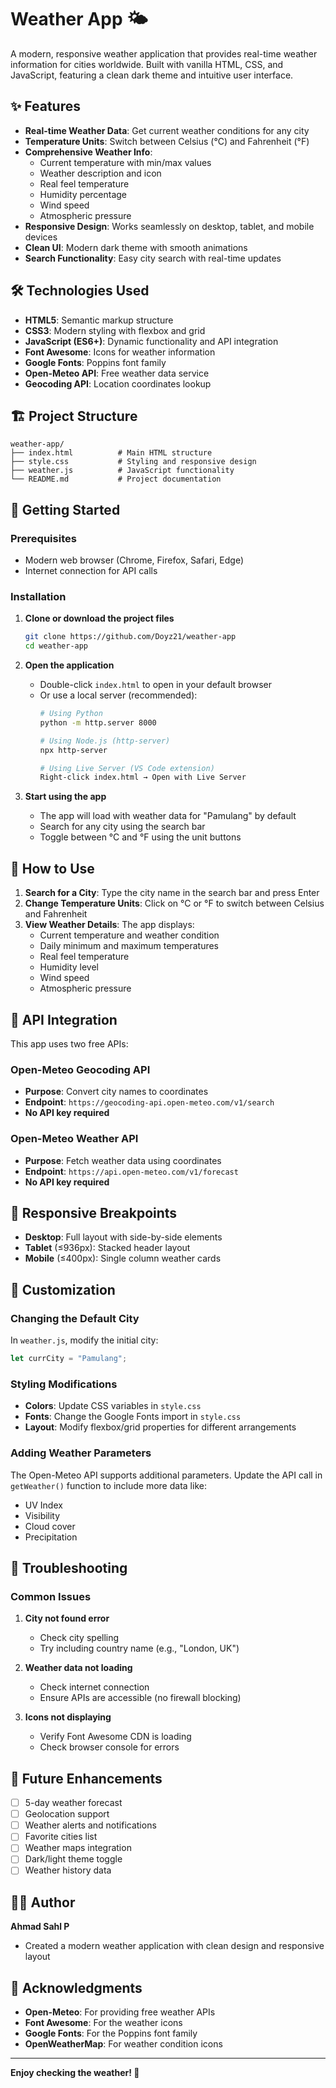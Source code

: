 # Weather App 🌤️

A modern, responsive weather application that provides real-time weather information for cities worldwide. Built with vanilla HTML, CSS, and JavaScript, featuring a clean dark theme and intuitive user interface.

## ✨ Features

- **Real-time Weather Data**: Get current weather conditions for any city
- **Temperature Units**: Switch between Celsius (°C) and Fahrenheit (°F)
- **Comprehensive Weather Info**: 
  - Current temperature with min/max values
  - Weather description and icon
  - Real feel temperature
  - Humidity percentage
  - Wind speed
  - Atmospheric pressure
- **Responsive Design**: Works seamlessly on desktop, tablet, and mobile devices
- **Clean UI**: Modern dark theme with smooth animations
- **Search Functionality**: Easy city search with real-time updates

## 🛠️ Technologies Used

- **HTML5**: Semantic markup structure
- **CSS3**: Modern styling with flexbox and grid
- **JavaScript (ES6+)**: Dynamic functionality and API integration
- **Font Awesome**: Icons for weather information
- **Google Fonts**: Poppins font family
- **Open-Meteo API**: Free weather data service
- **Geocoding API**: Location coordinates lookup

## 🏗️ Project Structure

```
weather-app/
├── index.html          # Main HTML structure
├── style.css           # Styling and responsive design
├── weather.js          # JavaScript functionality
└── README.md           # Project documentation
```

## 🚀 Getting Started

### Prerequisites

- Modern web browser (Chrome, Firefox, Safari, Edge)
- Internet connection for API calls

### Installation

1. **Clone or download the project files**
   ```bash
   git clone https://github.com/Doyz21/weather-app
   cd weather-app
   ```

2. **Open the application**
   - Double-click `index.html` to open in your default browser
   - Or use a local server (recommended):
     ```bash
     # Using Python
     python -m http.server 8000
     
     # Using Node.js (http-server)
     npx http-server
     
     # Using Live Server (VS Code extension)
     Right-click index.html → Open with Live Server
     ```

3. **Start using the app**
   - The app will load with weather data for "Pamulang" by default
   - Search for any city using the search bar
   - Toggle between °C and °F using the unit buttons

## 🎯 How to Use

1. **Search for a City**: Type the city name in the search bar and press Enter
2. **Change Temperature Units**: Click on °C or °F to switch between Celsius and Fahrenheit
3. **View Weather Details**: The app displays:
   - Current temperature and weather condition
   - Daily minimum and maximum temperatures
   - Real feel temperature
   - Humidity level
   - Wind speed
   - Atmospheric pressure

## 🔧 API Integration

This app uses two free APIs:

### Open-Meteo Geocoding API
- **Purpose**: Convert city names to coordinates
- **Endpoint**: `https://geocoding-api.open-meteo.com/v1/search`
- **No API key required**

### Open-Meteo Weather API
- **Purpose**: Fetch weather data using coordinates
- **Endpoint**: `https://api.open-meteo.com/v1/forecast`
- **No API key required**

## 📱 Responsive Breakpoints

- **Desktop**: Full layout with side-by-side elements
- **Tablet** (≤936px): Stacked header layout
- **Mobile** (≤400px): Single column weather cards

## 🎨 Customization

### Changing the Default City
In `weather.js`, modify the initial city:
```javascript
let currCity = "Pamulang";
```

### Styling Modifications
- **Colors**: Update CSS variables in `style.css`
- **Fonts**: Change the Google Fonts import in `style.css`
- **Layout**: Modify flexbox/grid properties for different arrangements

### Adding Weather Parameters
The Open-Meteo API supports additional parameters. Update the API call in `getWeather()` function to include more data like:
- UV Index
- Visibility
- Cloud cover
- Precipitation

## 🐛 Troubleshooting

### Common Issues

1. **City not found error**
   - Check city spelling
   - Try including country name (e.g., "London, UK")

2. **Weather data not loading**
   - Check internet connection
   - Ensure APIs are accessible (no firewall blocking)

3. **Icons not displaying**
   - Verify Font Awesome CDN is loading
   - Check browser console for errors

## 🔮 Future Enhancements

- [ ] 5-day weather forecast
- [ ] Geolocation support
- [ ] Weather alerts and notifications
- [ ] Favorite cities list
- [ ] Weather maps integration
- [ ] Dark/light theme toggle
- [ ] Weather history data

## 👨‍💻 Author

**Ahmad Sahl P**
- Created a modern weather application with clean design and responsive layout

## 🙏 Acknowledgments

- **Open-Meteo**: For providing free weather APIs
- **Font Awesome**: For the weather icons
- **Google Fonts**: For the Poppins font family
- **OpenWeatherMap**: For weather condition icons

---

**Enjoy checking the weather! 🌈**